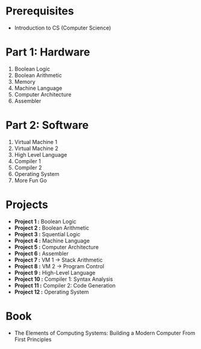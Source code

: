 # Prerequisites

- Introduction to CS (Computer Science)

# Part 1: Hardware 
1. Boolean Logic 
2. Boolean Arithmetic 
3. Memory 
4. Machine Language 
5. Computer Architecture
6. Assembler

# Part 2: Software 
1. Virtual Machine 1 
2. Virtual Machine 2 
3. High Level Language 
4. Compiler 1 
5. Compiler 2 
6. Operating System
7. More Fun Go 

# Projects
- **Project 1 :** Boolean Logic 
- **Project 2 :** Boolean Arithmetic 
- **Project 3 :** Squential Logic 
- **Project 4 :** Machine Language 
- **Project 5 :** Computer Architecture
- **Project 6 :** Assembler
- **Project 7 :** VM 1 &rarr; Stack Arithmetic
- **Project 8 :** VM 2 &rarr; Program Control
- **Project 9 :** High-Level Language 
- **Project 10 :** Compiler 1: Syntax Analysis 
- **Project 11 :** Compiler 2: Code Generation
- **Project 12 :** Operating System
# Book
- The Elements of Computing Systems: Building a Modern Computer From First Principles 
